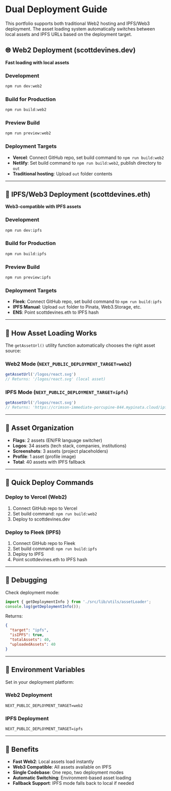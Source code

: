 # Dual Deployment Guide

This portfolio supports both traditional Web2 hosting and IPFS/Web3 deployment. The asset loading system automatically switches between local assets and IPFS URLs based on the deployment target.

## 🌐 Web2 Deployment (scottdevines.dev)

**Fast loading with local assets**

### Development
```bash
npm run dev:web2
```

### Build for Production
```bash
npm run build:web2
```

### Preview Build
```bash
npm run preview:web2
```

### Deployment Targets
- **Vercel**: Connect GitHub repo, set build command to `npm run build:web2`
- **Netlify**: Set build command to `npm run build:web2`, publish directory to `out`
- **Traditional hosting**: Upload `out` folder contents

---

## 🔗 IPFS/Web3 Deployment (scottdevines.eth)

**Web3-compatible with IPFS assets**

### Development
```bash
npm run dev:ipfs
```

### Build for Production
```bash
npm run build:ipfs
```

### Preview Build
```bash
npm run preview:ipfs
```

### Deployment Targets
- **Fleek**: Connect GitHub repo, set build command to `npm run build:ipfs`
- **IPFS Manual**: Upload `out` folder to Pinata, Web3.Storage, etc.
- **ENS**: Point scottdevines.eth to IPFS hash

---

## 🔄 How Asset Loading Works

The `getAssetUrl()` utility function automatically chooses the right asset source:

### Web2 Mode (`NEXT_PUBLIC_DEPLOYMENT_TARGET=web2`)
```typescript
getAssetUrl('/logos/react.svg') 
// Returns: '/logos/react.svg' (local asset)
```

### IPFS Mode (`NEXT_PUBLIC_DEPLOYMENT_TARGET=ipfs`)
```typescript
getAssetUrl('/logos/react.svg')
// Returns: 'https://crimson-immediate-porcupine-844.mypinata.cloud/ipfs/bafybeiewatwvt7kahus3vvjs5medk64h5jp34awhyzhuyzouykudyqulaa/react.svg'
```

---

## 📁 Asset Organization

- **Flags**: 2 assets (EN/FR language switcher)
- **Logos**: 34 assets (tech stack, companies, institutions)
- **Screenshots**: 3 assets (project placeholders)
- **Profile**: 1 asset (profile image)
- **Total**: 40 assets with IPFS fallback

---

## 🚀 Quick Deploy Commands

### Deploy to Vercel (Web2)
1. Connect GitHub repo to Vercel
2. Set build command: `npm run build:web2`
3. Deploy to scottdevines.dev

### Deploy to Fleek (IPFS)
1. Connect GitHub repo to Fleek
2. Set build command: `npm run build:ipfs`
3. Deploy to IPFS
4. Point scottdevines.eth to IPFS hash

---

## 🐛 Debugging

Check deployment mode:
```typescript
import { getDeploymentInfo } from './src/lib/utils/assetLoader';
console.log(getDeploymentInfo());
```

Returns:
```json
{
  "target": "ipfs",
  "isIPFS": true, 
  "totalAssets": 40,
  "uploadedAssets": 40
}
```

---

## 📝 Environment Variables

Set in your deployment platform:

### Web2 Deployment
```env
NEXT_PUBLIC_DEPLOYMENT_TARGET=web2
```

### IPFS Deployment  
```env
NEXT_PUBLIC_DEPLOYMENT_TARGET=ipfs
```

---

## 🎯 Benefits

- **Fast Web2**: Local assets load instantly
- **Web3 Compatible**: All assets available on IPFS
- **Single Codebase**: One repo, two deployment modes
- **Automatic Switching**: Environment-based asset loading
- **Fallback Support**: IPFS mode falls back to local if needed